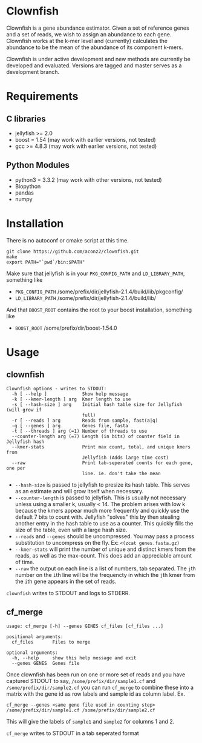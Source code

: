 # Clownfish #
Clownfish is a gene abundance estimator. Given a set of reference genes and a
set of reads, we wish to assign an abundance to each gene. Clownfish works at
the k-mer level and (currently) calculates the abundance to be the mean of the
abundance of its component k-mers.

Clownfish is under active development and new methods are currently be
developed and evaluated. Versions are tagged and master serves as a development
branch.

# Requirements #

## C libraries ##
- jellyfish >= 2.0
- boost = 1.54 (may work with earlier versions, not tested)
- gcc >= 4.8.3 (may work with earlier versions, not tested)

## Python Modules ##
- python3 = 3.3.2 (may work with other versions, not tested)
- Biopython
- pandas
- numpy

# Installation #
There is no autoconf or cmake script at this time.

```
git clone https://github.com/aconz2/clownfish.git
make
export PATH="`pwd`/bin:$PATH"
```

Make sure that jellyfish is in your `PKG_CONFIG_PATH` and `LD_LIBRARY_PATH`, something like
- `PKG_CONFIG_PATH` /some/prefix/dir/jellyfish-2.1.4/build/lib/pkgconfig/ 
- `LD_LIBRARY_PATH` /some/prefix/dir/jellyfish-2.1.4/build/lib/ 

And that `BOOST_ROOT` contains the root to your boost installation, something like
- `BOOST_ROOT` /some/prefix/dir/boost-1.54.0

# Usage #

## clownfish ##

```
Clownfish options - writes to STDOUT:
  -h [ --help ]             Show help message
  -k [ --kmer-length ] arg  Kmer length to use
  -s [ --hash-size ] arg    Initial hash table size for Jellyfish (will grow if
                            full)
  -r [ --reads ] arg        Reads from sample, fast(a|q)
  -g [ --genes ] arg        Genes file, fasta
  -t [ --threads ] arg (=1) Number of threads to use
  --counter-length arg (=7) Length (in bits) of counter field in Jellyfish hash
  --kmer-stats              Print max count, total, and unique kmers from 
                            Jellyfish (Adds large time cost)
  --raw                     Print tab-seperated counts for each gene, one per 
                            line. ie. don't take the mean
```

- `--hash-size` is passed to jellyfish to presize its hash table. This serves
  as an estimate and will grow itself when necessary.
- `--counter-length` is passed to jellyfish. This is usually not necessary
  unless using a smaller k, usually < 14. The problem arises with low k because
the kmers appear much more frequently and quickly use the default 7 bits to
count with. Jellyfish "solves" this by then stealing another entry in the hash
table to use as a counter. This quickly fills the size of the table, even with
a large hash size.
- `--reads` and `--genes` should be uncompressed. You may pass a process
  substitution to uncompress on the fly. Ex: `<(zcat genes.fasta.gz)`
- `--kmer-stats` will print the number of unique and distinct kmers from the
  reads, as well as the max-count. This does add an appreciable amount of time.
- `--raw` the output on each line is a list of numbers, tab separated. The
  `j`th number on the `i`th line will be the frequencty in which the `j`th kmer
from the `i`th gene appears in the set of reads.

`clownfish` writes to STDOUT and logs to STDERR.

## cf_merge ## 

```
usage: cf_merge [-h] --genes GENES cf_files [cf_files ...]

positional arguments:
  cf_files       Files to merge

optional arguments:
  -h, --help     show this help message and exit
  --genes GENES  Genes file
```

Once clownfish has been run on one or more set of reads and you have captured
STDOUT to say, `/some/prefix/dir/sample1.cf` and `/some/prefix/dir/sample2.cf`
you can run `cf_merge` to combine these into a matrix with the gene id as row
labels and sample id as column label. Ex.

```
cf_merge --genes <same gene file used in counting step> /some/prefix/dir/sample1.cf /some/prefix/dir/sample2.cf
```

This will give the labels of `sample1` and `sample2` for columns 1 and 2.

`cf_merge` writes to STDOUT in a tab seperated format
